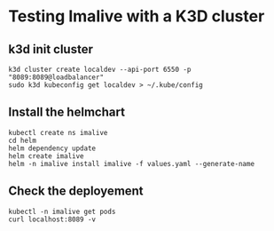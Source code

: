 # Testing Imalive with a K3D cluster

## k3d init cluster

```shell
k3d cluster create localdev --api-port 6550 -p "8089:8089@loadbalancer"
sudo k3d kubeconfig get localdev > ~/.kube/config 
```

## Install the helmchart

```shell
kubectl create ns imalive
cd helm
helm dependency update
helm create imalive
helm -n imalive install imalive -f values.yaml --generate-name
```

## Check the deployement

```shell
kubectl -n imalive get pods
curl localhost:8089 -v
```
